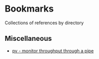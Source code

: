 # Bookmarks
Collections of references by directory

## Miscellaneous

* [pv - monitor throughput through a pipe](https://linux.die.net/man/1/pv)
